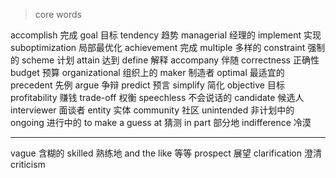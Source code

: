 > core words

accomplish	完成
goal	目标
tendency	趋势
managerial	经理的
implement	实现
suboptimization	局部最优化
achievement	完成
multiple	多样的
constraint	强制的
scheme	计划
attain	达到
define	解释
accompany	伴随
correctness	正确性
budget	预算
organizational	组织上的
maker	制造者
optimal	最适宜的
precedent	先例
argue	争辩
predict	预言
simplify	简化
objective	目标
profitability	赚钱
trade-off 权衡
speechless	不会说话的
candidate	候选人
interviewer	面谈者
entity	实体
community	社区
unintended	非计划中的
ongoing	进行中的
to make a guess at	猜测
in part	部分地
indifference	冷漠

---

vague	含糊的
skilled	熟练地
and the like	等等
prospect	展望
clarification	澄清
criticism		
